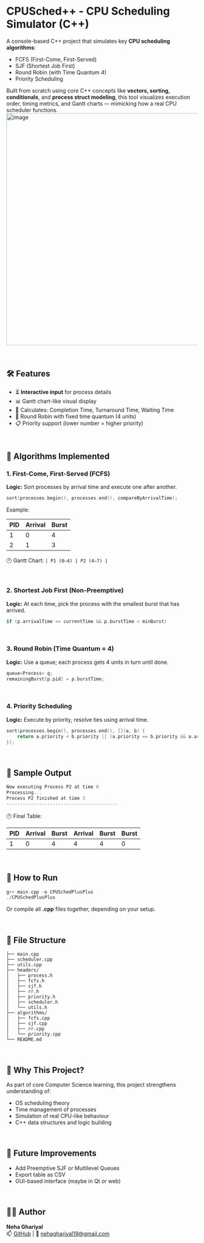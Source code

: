 # CPUSched++ - CPU Scheduling Simulator (C++)

A console-based C++ project that simulates key **CPU scheduling algorithms**:  
- FCFS (First-Come, First-Served)  
- SJF (Shortest Job First)  
- Round Robin (with Time Quantum 4)  
- Priority Scheduling  

Built from scratch using core C++ concepts like **vectors, sorting, conditionals**, and **process struct modeling**, this tool visualizes execution order, timing metrics, and Gantt charts — mimicking how a real CPU scheduler functions.
<img width="1048" height="609" alt="image" src="https://github.com/user-attachments/assets/3e11a047-75ee-4ab2-a6b4-d6868406a2de" />


<br/>

## 🛠️ Features

- ⏳ **Interactive input** for process details
- 📊 Gantt chart-like visual display
- 🧮 Calculates: Completion Time, Turnaround Time, Waiting Time
- 🔁 Round Robin with fixed time quantum (4 units)
- 📋 Priority support (lower number = higher priority)

<br/>

## 🚀 Algorithms Implemented

### 1. First-Come, First-Served (FCFS)
**Logic:** Sort processes by arrival time and execute one after another.

```cpp
sort(processes.begin(), processes.end(), compareByArrivalTime);
```
Example:

| PID | Arrival | Burst |
|-----|---------|-------|
| 1   | 0       | 4     |
| 2   | 1       | 3     |

🕐 Gantt Chart: `| P1 (0–4) | P2 (4–7) |`

<br/>

### 2. Shortest Job First (Non-Preemptive)
**Logic:**  At each time, pick the process with the smallest burst that has arrived.

```cpp
if (p.arrivalTime <= currentTime && p.burstTime < minBurst)
```
<br/>

### 3. Round Robin (Time Quantum = 4)
**Logic:**  Use a queue; each process gets 4 units in turn until done.
```cpp
queue<Process> q;
remainingBurst[p.pid] = p.burstTime;
```
<br/>

### 4. Priority Scheduling
**Logic:**  Execute by priority, resolve ties using arrival time.
```cpp
sort(processes.begin(), processes.end(), [](a, b) {
    return a.priority < b.priority || (a.priority == b.priority && a.arrivalTime < b.arrivalTime);
});
```
<br/>

## 📸 Sample Output
```cpp
Now executing Process P2 at time 0
Processing...
Process P2 finished at time 3
-----------------------------------------
```

🕐 Final Table:

| PID | Arrival | Burst | Arrival | Burst | Burst |
|-----|---------|-------| --------|-------|-------|
| 1   | 0       | 4     |  4      | 4     | 0     |

<br/>

## 🔧 How to Run
```cpp
g++ main.cpp -o CPUSchedPlusPlus
./CPUSchedPlusPlus
```
Or compile all **.cpp** files together, depending on your setup.

<br/>

## 📁 File Structure
```
├── main.cpp
├── scheduler.cpp
├── utils.cpp
├── headers/
│   ├── process.h
│   ├── fcfs.h
│   ├── sjf.h
│   ├── rr.h
│   ├── priority.h
│   ├── scheduler.h
│   └── utils.h
├── algorithms/
│   ├── fcfs.cpp
│   ├── sjf.cpp
│   ├── rr.cpp
│   └── priority.cpp
└── README.md
```

<br/>

## 🧠 Why This Project?
As part of core Computer Science learning, this project strengthens understanding of:
- OS scheduling theory
- Time management of processes
- Simulation of real CPU-like behaviour
- C++ data structures and logic building

<br/>

## 🏁 Future Improvements
- Add Preemptive SJF or Multilevel Queues
- Export table as CSV
- GUI-based interface (maybe in Qt or web)

<br/>

## 👩‍💻 Author
**Neha Ghariyal**  
📫 [GitHub](https://github.com/nneha19) | 📧 [nehaghariyal19@gmail.com](mailto:nehaghariyal19@gmail.com)
